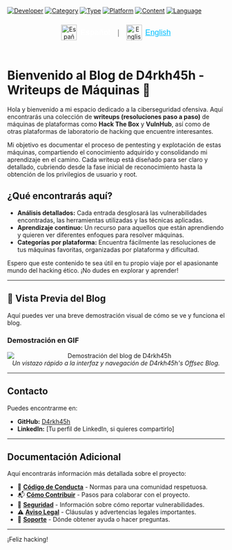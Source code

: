 [![Developer](https://img.shields.io/badge/Developer-d4rkh45h-brightgreen.svg?style=flat-square)](https://github.com/d4rkh45h)
[![Category](https://img.shields.io/badge/Category-Cybersecurity-blue.svg?style=flat-square)](https://github.com/topics/cybersecurity)
[![Type](https://img.shields.io/badge/Type-Writeups-green.svg?style=flat-square)](https://github.com/topics/writeups)
[![Platform](https://img.shields.io/badge/Platform-HackTheBox%20%7C%20VulnHub-orange.svg?style=flat-square)](https://github.com/topics/hackthebox)
[![Content](https://img.shields.io/badge/Content-Penetration_Testing-red.svg?style=flat-square)](https://github.com/topics/penetration-testing)
[![Language](https://img.shields.io/badge/Language-Spanish-informational.svg?style=flat-square)](https://github.com/topics/spanish)

<div align="center">
  <div style="display: inline-flex; align-items: center; gap: 8px; margin-bottom: 25px; padding-top: 10px;">
    <a href="README.md" style="text-decoration: none; display: inline-flex; align-items: center; gap: 8px; margin-right: 8px;" title="Español">
      <img src="https://flagpedia.net/data/flags/w1600/es.png" alt="Español" width="36" style="vertical-align: middle;">
      <span style="color: white; font-size: 18px; font-weight: 600; font-family: sans-serif;">  Español</span>
    </a>
    <span style="color: grey; font-size: 18px; font-family: sans-serif; margin-right: 8px;">|</span>
    <a href="README.en.md" style="text-decoration: none; display: inline-flex; align-items: center; gap: 8px;" title="English">
      <img src="https://flagpedia.net/data/flags/w1600/us.png" alt="English" width="36" style="vertical-align: middle;">
      <span style="color: deepskyblue; font-size: 18px; font-family: sans-serif; text-decoration: underline;">  English</span>
    </a>
  </div>
</div>

# Bienvenido al Blog de D4rkh45h - Writeups de Máquinas 🚀

Hola y bienvenido a mi espacio dedicado a la ciberseguridad ofensiva. Aquí encontrarás una colección de **writeups (resoluciones paso a paso)** de máquinas de plataformas como **Hack The Box** y **VulnHub**, así como de otras plataformas de laboratorio de hacking que encuentre interesantes.

Mi objetivo es documentar el proceso de pentesting y explotación de estas máquinas, compartiendo el conocimiento adquirido y consolidando mi aprendizaje en el camino. Cada writeup está diseñado para ser claro y detallado, cubriendo desde la fase inicial de reconocimiento hasta la obtención de los privilegios de usuario y root.

## ¿Qué encontrarás aquí?

*   **Análisis detallados:** Cada entrada desglosará las vulnerabilidades encontradas, las herramientas utilizadas y las técnicas aplicadas.
*   **Aprendizaje continuo:** Un recurso para aquellos que están aprendiendo y quieren ver diferentes enfoques para resolver máquinas.
*   **Categorías por plataforma:** Encuentra fácilmente las resoluciones de tus máquinas favoritas, organizadas por plataforma y dificultad.

Espero que este contenido te sea útil en tu propio viaje por el apasionante mundo del hacking ético. ¡No dudes en explorar y aprender!

---

## 📸 Vista Previa del Blog

Aquí puedes ver una breve demostración visual de cómo se ve y funciona el blog.

### Demostración en GIF

<p align="center">
  <img src="./assets/gifs/gifOffsec.gif" alt="Demostración del blog de D4rkh45h" style="max-width: 100%; height: auto; display: block; margin: 0 auto;">
  <em>Un vistazo rápido a la interfaz y navegación de D4rkh45h's Offsec Blog.</em>
</p>

---

## Contacto

Puedes encontrarme en:

*   **GitHub:** [D4rkh45h](https://github.com/D4rkh45h)
*   **LinkedIn:** [Tu perfil de LinkedIn, si quieres compartirlo]

---

## Documentación Adicional

Aquí encontrarás información más detallada sobre el proyecto:

*   🤝 [**Código de Conducta**](.github/CODIGO_DE_CONDUCTA.md) - Normas para una comunidad respetuosa.
*   📬 [**Cómo Contribuir**](.github/COMO_CONTRIBUIR.md) - Pasos para colaborar con el proyecto.
*   🔐 [**Seguridad**](.github/SEGURIDAD.md) - Información sobre cómo reportar vulnerabilidades.
*   ⚠️ [**Aviso Legal**](.github/AVISO_LEGAL.md) - Cláusulas y advertencias legales importantes.
*   📢 [**Soporte**](.github/SOPORTE.md) - Dónde obtener ayuda o hacer preguntas.

---

¡Feliz hacking!
